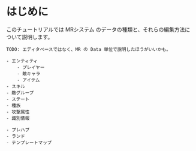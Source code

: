 はじめに
==========

このチュートリアルでは MRシステム のデータの種類と、それらの編集方法について説明します。

```
TODO: エディタベースではなく、MR の Data 単位で説明したほうがいいかも。

- エンティティ
    - プレイヤー
    - 敵キャラ
    - アイテム
- スキル
- 敵グループ
- ステート
- 種族
- 攻撃属性
- 識別情報

- プレハブ
- ランド
- テンプレートマップ
```

